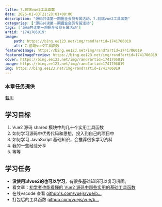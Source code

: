 ```yaml
---
title: 7.前端vue2工具函数
date: 2025-01-03T21:28:01+08:00
description: "源码共读第一期掘金会员专属活动，7.前端vue2工具函数"
categories: ['源码共读第一期掘金会员专属活动']
tags: ['源码共读第一期掘金会员专属活动']
artid: "1741706019"
image:
    path: https://bing.ee123.net/img/rand?artid=1741706019
    alt: 7.前端vue2工具函数
featuredImage: https://bing.ee123.net/img/rand?artid=1741706019
featuredImagePreview: https://bing.ee123.net/img/rand?artid=1741706019
cover: https://bing.ee123.net/img/rand?artid=1741706019
image: https://bing.ee123.net/img/rand?artid=1741706019
img: https://bing.ee123.net/img/rand?artid=1741706019
---
```


### 本章任务提供
[若川](https://juejin.cn/user/1415826704971918)

## 学习目标

1.  Vue2 源码 shared 模块中的几十个实用工具函数
1.  如何学习源码中优秀代码和思想，投入到自己的项目中
1.  如何学习 JavaScript 基础知识，会推荐很多学习资料
1.  我的一些经验分享
1.  等等

## 学习任务

-   **没使用过vue2的也可以学习**，有很多基础知识可以复习巩固。
-   看文章：[初学者也能看懂的 Vue2 源码中那些实用的基础工具函数](https://juejin.cn/post/7024276020731592741 "https://juejin.cn/post/7024276020731592741")
-   在线vscode 查看 [github1s.com/vuejs/vue/b…](https://link.juejin.cn?target=https%3A%2F%2Fgithub1s.com%2Fvuejs%2Fvue%2Fblob%2Fdev%2Fsrc%2Fshared%2Futil.js "https://github1s.com/vuejs/vue/blob/dev/src/shared/util.js")
-   打包后的工具函数 [github.com/vuejs/vue/b…](https://link.juejin.cn?target=https%3A%2F%2Fgithub.com%2Fvuejs%2Fvue%2Fblob%2Fdev%2Fdist%2Fvue.js%23L14-L379 "https://github.com/vuejs/vue/blob/dev/dist/vue.js#L14-L379")
